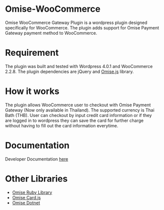 Omise-WooCommerce
=================

Omise WooCommerce Gateway Plugin is a wordpress plugin designed specifically for WooCommerce. The plugin adds support for Omise Payment Gateway payment method to WooCommerce. 

Requirement
===========

The plugin was built and tested with Wordpress 4.0.1 and WooCommerce 2.2.8.
The plugin dependencies are jQuery and [Omise.js](https://cdn.omise.co/omise.js) library.

How it works
============

The plugin allows WooCommerce user to checkout with Omise Payment Gateway (Now only available in Thailand). The supported currency is Thai Bath (THB). User can checkout by input credit card information or if they are logged in to wordpress they can save the card for further charge without having to fill out the card information everytime.

Documentation
=============
Developer Documentation [here](https://docs.omise.co/) 

Other Libraries
=============

* [Omise Ruby Library](https://github.com/omise/omise-ruby)
* [Omise Card.js](https://github.com/omise/card.js) 
* [Omise Dotnet](https://github.com/omise/omise-dotnet) 




